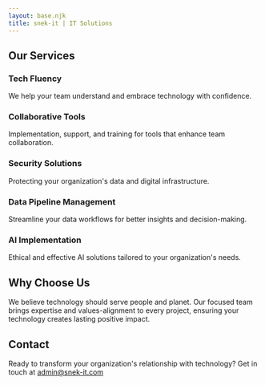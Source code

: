 ```yaml
---
layout: base.njk
title: snek-it | IT Solutions
---
```


## Our Services

<div class="services">
  <div class="service-card">
    <h3>Tech Fluency</h3>
    <p>We help your team understand and embrace technology with confidence.</p>
  </div>
  
  <div class="service-card">
    <h3>Collaborative Tools</h3>
    <p>Implementation, support, and training for tools that enhance team collaboration.</p>
  </div>
  
  <div class="service-card">
    <h3>Security Solutions</h3>
    <p>Protecting your organization's data and digital infrastructure.</p>
  </div>
  
  <div class="service-card">
    <h3>Data Pipeline Management</h3>
    <p>Streamline your data workflows for better insights and decision-making.</p>
  </div>
  
  <div class="service-card">
    <h3>AI Implementation</h3>
    <p>Ethical and effective AI solutions tailored to your organization's needs.</p>
  </div>
</div>

## Why Choose Us
<div class="value-section">

We believe technology should serve people and planet. Our focused team brings expertise and values-alignment to every project, ensuring your technology creates lasting positive impact.
</div>

## Contact

<div class="contact-section">
Ready to transform your organization's relationship with technology? Get in touch at <a href="mailto:admin@snek-it.com">admin@snek-it.com</a>
</div>